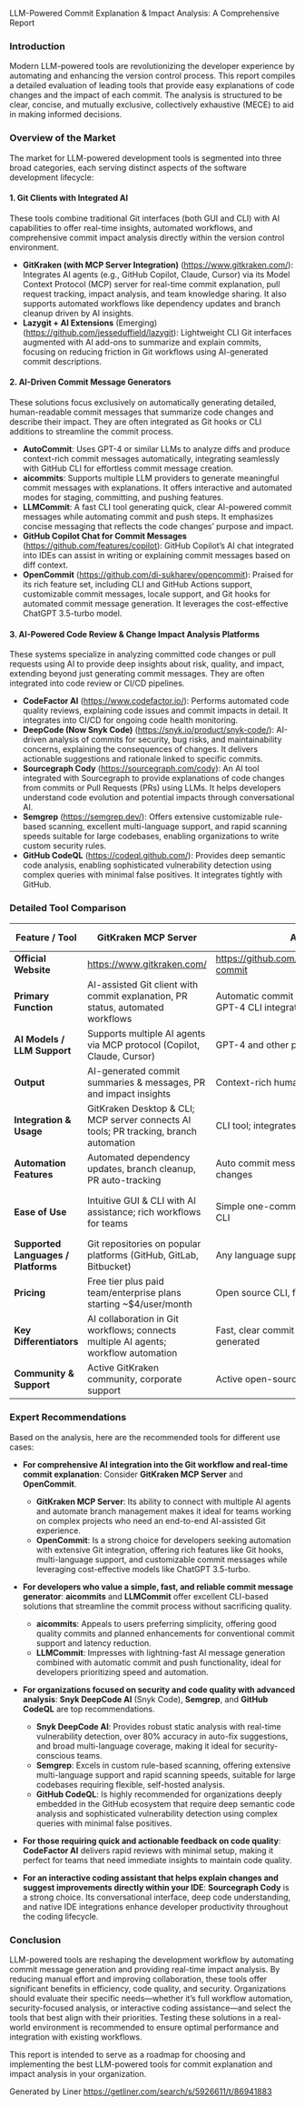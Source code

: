 LLM-Powered Commit Explanation & Impact Analysis: A Comprehensive Report

### Introduction
Modern LLM-powered tools are revolutionizing the developer experience by automating and enhancing the version control process. This report compiles a detailed evaluation of leading tools that provide easy explanations of code changes and the impact of each commit. The analysis is structured to be clear, concise, and mutually exclusive, collectively exhaustive (MECE) to aid in making informed decisions.

### Overview of the Market
The market for LLM-powered development tools is segmented into three broad categories, each serving distinct aspects of the software development lifecycle:

#### 1. Git Clients with Integrated AI
These tools combine traditional Git interfaces (both GUI and CLI) with AI capabilities to offer real-time insights, automated workflows, and comprehensive commit impact analysis directly within the version control environment.
- **GitKraken (with MCP Server Integration)** (https://www.gitkraken.com/): Integrates AI agents (e.g., GitHub Copilot, Claude, Cursor) via its Model Context Protocol (MCP) server for real-time commit explanation, pull request tracking, impact analysis, and team knowledge sharing. It also supports automated workflows like dependency updates and branch cleanup driven by AI insights.
- **Lazygit + AI Extensions** (Emerging) (https://github.com/jesseduffield/lazygit): Lightweight CLI Git interfaces augmented with AI add-ons to summarize and explain commits, focusing on reducing friction in Git workflows using AI-generated commit descriptions.

#### 2. AI-Driven Commit Message Generators
These solutions focus exclusively on automatically generating detailed, human-readable commit messages that summarize code changes and describe their impact. They are often integrated as Git hooks or CLI additions to streamline the commit process.
- **AutoCommit**: Uses GPT-4 or similar LLMs to analyze diffs and produce context-rich commit messages automatically, integrating seamlessly with GitHub CLI for effortless commit message creation.
- **aicommits**: Supports multiple LLM providers to generate meaningful commit messages with explanations. It offers interactive and automated modes for staging, committing, and pushing features.
- **LLMCommit**: A fast CLI tool generating quick, clear AI-powered commit messages while automating commit and push steps. It emphasizes concise messaging that reflects the code changes’ purpose and impact.
- **GitHub Copilot Chat for Commit Messages** (https://github.com/features/copilot): GitHub Copilot’s AI chat integrated into IDEs can assist in writing or explaining commit messages based on diff context.
- **OpenCommit** (https://github.com/di-sukharev/opencommit): Praised for its rich feature set, including CLI and GitHub Actions support, customizable commit messages, locale support, and Git hooks for automated commit message generation. It leverages the cost-effective ChatGPT 3.5-turbo model.

#### 3. AI-Powered Code Review & Change Impact Analysis Platforms
These systems specialize in analyzing committed code changes or pull requests using AI to provide deep insights about risk, quality, and impact, extending beyond just generating commit messages. They are often integrated into code review or CI/CD pipelines.
- **CodeFactor AI** (https://www.codefactor.io/): Performs automated code quality reviews, explaining code issues and commit impacts in detail. It integrates into CI/CD for ongoing code health monitoring.
- **DeepCode (Now Snyk Code)** (https://snyk.io/product/snyk-code/): AI-driven analysis of commits for security, bug risks, and maintainability concerns, explaining the consequences of changes. It delivers actionable suggestions and rationale linked to specific commits.
- **Sourcegraph Cody** (https://sourcegraph.com/cody): An AI tool integrated with Sourcegraph to provide explanations of code changes from commits or Pull Requests (PRs) using LLMs. It helps developers understand code evolution and potential impacts through conversational AI.
- **Semgrep** (https://semgrep.dev/): Offers extensive customizable rule-based scanning, excellent multi-language support, and rapid scanning speeds suitable for large codebases, enabling organizations to write custom security rules.
- **GitHub CodeQL** (https://codeql.github.com/): Provides deep semantic code analysis, enabling sophisticated vulnerability detection using complex queries with minimal false positives. It integrates tightly with GitHub.

### Detailed Tool Comparison

| Feature / Tool                 | GitKraken MCP Server                                        | AutoCommit                                         | aicommits                                           | LLMCommit                                           | Snyk DeepCode AI (Snyk Code)                                        | CodeFactor AI                               | Sourcegraph Cody                                |
|--------------------------------|-------------------------------------------------------------|----------------------------------------------------|-----------------------------------------------------|-----------------------------------------------------|---------------------------------------------------------------------|---------------------------------------------|-------------------------------------------------|
| **Official Website**           | https://www.gitkraken.com/                                 | https://github.com/unconventionaldotdev/auto-commit | https://github.com/Nutlope/aicommits               | https://github.com/zurawiki/llmcommit               | https://snyk.io/product/snyk-code/                                   | https://www.codefactor.io/                 | https://sourcegraph.com/cody                    |
| **Primary Function**           | AI-assisted Git client with commit explanation, PR status, automated workflows | Automatic commit message generation using GPT-4 CLI integration | AI-generated commit messages with multiple LLM support and automation | Fast AI-generated commit messages and Git workflow automation   | AI-driven static code analysis for security, bugs, quality          | AI-powered code review with actionable feedback | AI coding assistant for understanding and explaining code changes |
| **AI Models / LLM Support**    | Supports multiple AI agents via MCP protocol (Copilot, Claude, Cursor) | GPT-4 and other popular LLMs                       | Supports multiple LLM providers including OpenRouter, Ollama, OpenAI-compatible endpoints | OpenAI-based models, local LLMs supported           | Proprietary ML-based AI with continuous learning of millions of repos | Proprietary AI system with fast vulnerability detection | Uses latest LLMs including GPT-4o, Claude 3.5 Sonnet, Mixtral, Gemini 1.5 |
| **Output**                     | AI-generated commit summaries & messages, PR and impact insights | Context-rich human-like commit messages            | Detailed commit messages with explanations          | Concise meaningful commit messages                  | In-depth vulnerability, bug and quality analysis with suggestions     | Instant commit or PR reviews with refactor suggestions | Code explanations, chat-based coding help, code completions, inline edits |
| **Integration & Usage**        | GitKraken Desktop & CLI; MCP server connects AI tools; PR tracking, branch automation | CLI tool; integrates with GitHub CLI; easy install | CLI tool; interactive mode; auto-stage & push commits | CLI tool, automates commit/push workflows           | Integrates with IDEs, CI/CD, GitHub, GitLab; inline remediation     | GitHub commit/PR review integration         | IDE plugins (VS Code, JetBrains, Visual Studio); Sourcegraph code search integration; Web |
| **Automation Features**        | Automated dependency updates, branch cleanup, PR auto-tracking | Auto commit message writing on staged changes      | Auto add, stage, commit, push; interactive editing  | Auto commit and push after message generation       | Auto scanning and fix suggestions during development                | Auto feedback on commits/pull requests; issue prioritization | Auto code edits, prompts, test generation, documentation, debugging assistance |
| **Ease of Use**                | Intuitive GUI & CLI with AI assistance; rich workflows for teams | Simple one-command install and use through CLI     | Interactive CLI with multiple LLM options           | Fast CLI-based tool focused on speed & simplicity   | Developer-friendly UI and inline IDE plugins                        | Simple GitHub marketplace integration with actionable suggestions | Seamless IDE integration; chatbot interface for natural interaction |
| **Supported Languages / Platforms** | Git repositories on popular platforms (GitHub, GitLab, Bitbucket) | Any language supported by Git diffs                | Language agnostic, works on staged Git changes      | Language agnostic, CLI based                        | Supports major programming languages + multiple IDEs                | Supports many languages via GitHub repos    | Supports all languages on Sourcegraph; IDEs and CLI |
| **Pricing**                    | Free tier plus paid team/enterprise plans starting ~$4/user/month | Open source CLI, free                              | Open source, free with multiple LLM provider options | Open source, free with local LLM capability         | Freemium model part of Snyk platform; enterprise plans              | Freemium with paid subscriptions for teams  | Free tier available; Enterprise license for advanced features |
| **Key Differentiators**        | AI collaboration in Git workflows; connects multiple AI agents; workflow automation | Fast, clear commit messages automatically generated | Flexible LLM support with interactive modes         | Ultra-fast generation with full Git workflow automation | Sophisticated, real-time static analysis powered by ML              | Instant actionable reviews on commits/PRs   | Deep codebase understanding with conversational AI, advanced context retrieval |
| **Community & Support**        | Active GitKraken community, corporate support               | Active open-source community                       | Active GitHub community                             | GitHub community                                    | Backed by Snyk with robust support and integration                  | Active GitHub Marketplace users + enterprise support | Open source with enterprise support and continuous updates |

### Expert Recommendations
Based on the analysis, here are the recommended tools for different use cases:

- **For comprehensive AI integration into the Git workflow and real-time commit explanation**: Consider **GitKraken MCP Server** and **OpenCommit**.
  - **GitKraken MCP Server**: Its ability to connect with multiple AI agents and automate branch management makes it ideal for teams working on complex projects who need an end-to-end AI-assisted Git experience.
  - **OpenCommit**: Is a strong choice for developers seeking automation with extensive Git integration, offering rich features like Git hooks, multi-language support, and customizable commit messages while leveraging cost-effective models like ChatGPT 3.5-turbo.

- **For developers who value a simple, fast, and reliable commit message generator**: **aicommits** and **LLMCommit** offer excellent CLI-based solutions that streamline the commit process without sacrificing quality.
  - **aicommits**: Appeals to users preferring simplicity, offering good quality commits and planned enhancements for conventional commit support and latency reduction.
  - **LLMCommit**: Impresses with lightning-fast AI message generation combined with automatic commit and push functionality, ideal for developers prioritizing speed and automation.

- **For organizations focused on security and code quality with advanced analysis**: **Snyk DeepCode AI** (Snyk Code), **Semgrep**, and **GitHub CodeQL** are top recommendations.
  - **Snyk DeepCode AI**: Provides robust static analysis with real-time vulnerability detection, over 80% accuracy in auto-fix suggestions, and broad multi-language coverage, making it ideal for security-conscious teams.
  - **Semgrep**: Excels in custom rule-based scanning, offering extensive multi-language support and rapid scanning speeds, suitable for large codebases requiring flexible, self-hosted analysis.
  - **GitHub CodeQL**: Is highly recommended for organizations deeply embedded in the GitHub ecosystem that require deep semantic code analysis and sophisticated vulnerability detection using complex queries with minimal false positives.

- **For those requiring quick and actionable feedback on code quality**: **CodeFactor AI** delivers rapid reviews with minimal setup, making it perfect for teams that need immediate insights to maintain code quality.

- **For an interactive coding assistant that helps explain changes and suggest improvements directly within your IDE**: **Sourcegraph Cody** is a strong choice. Its conversational interface, deep code understanding, and native IDE integrations enhance developer productivity throughout the coding lifecycle.

### Conclusion
LLM-powered tools are reshaping the development workflow by automating commit message generation and providing real-time impact analysis. By reducing manual effort and improving collaboration, these tools offer significant benefits in efficiency, code quality, and security. Organizations should evaluate their specific needs—whether it’s full workflow automation, security-focused analysis, or interactive coding assistance—and select the tools that best align with their priorities. Testing these solutions in a real-world environment is recommended to ensure optimal performance and integration with existing workflows.

This report is intended to serve as a roadmap for choosing and implementing the best LLM-powered tools for commit explanation and impact analysis in your organization.

Generated by Liner
https://getliner.com/search/s/5926611/t/86941883
